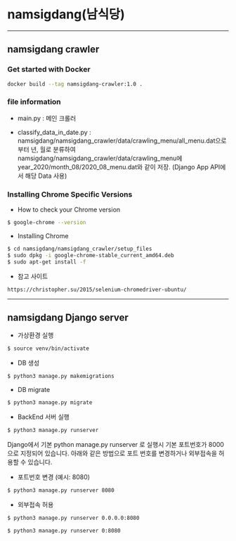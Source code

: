 # namsigdang(남식당)

---

## namsigdang crawler

### Get started with Docker

```bash
docker build --tag namsigdang-crawler:1.0 .
```

### file information

- main.py : 메인 크롤러

- classify_data_in_date.py : namsigdang/namsigdang_crawler/data/crawling_menu/all_menu.dat으로부터 년, 월로 분류하여
  namsigdang/namsigdang_crawler/data/crawling_menu에 year_2020/month_08/2020_08_menu.dat와 같이 저장. (Django App API에서 해당
  Data 사용)

### Installing Chrome Specific Versions

- How to check your Chrome version

```bash
$ google-chrome --version
```

- Installing Chrome

```bash
$ cd namsigdang/namsigdang_crawler/setup_files
$ sudo dpkg -i google-chrome-stable_current_amd64.deb
$ sudo apt-get install -f

```

- 참고 사이트

```
https://christopher.su/2015/selenium-chromedriver-ubuntu/
```

---

## namsigdang Django server

- 가상환경 실행

```bash
$ source venv/bin/activate
```

- DB 생성

```bash
$ python3 manage.py makemigrations
```

- DB migrate

```bash
$ python3 manage.py migrate
```

- BackEnd 서버 실행

```bash
$ python3 manage.py runserver
```

Django에서 기본 python manage.py runserver 로 실행시 기본 포트번호가 8000으로 지정되어 있습니다. 아래와 같은 방법으로 포트 번호를 변경하거나 외부접속을 허용할 수 있습니다.

- 포트번호 변경 (예시: 8080)

```bash
$ python3 manage.py runserver 8080
```

- 외부접속 허용

```bash
$ python3 manage.py runserver 0.0.0.0:8080
```

```bash
$ python3 manage.py runserver 0:8080
```

